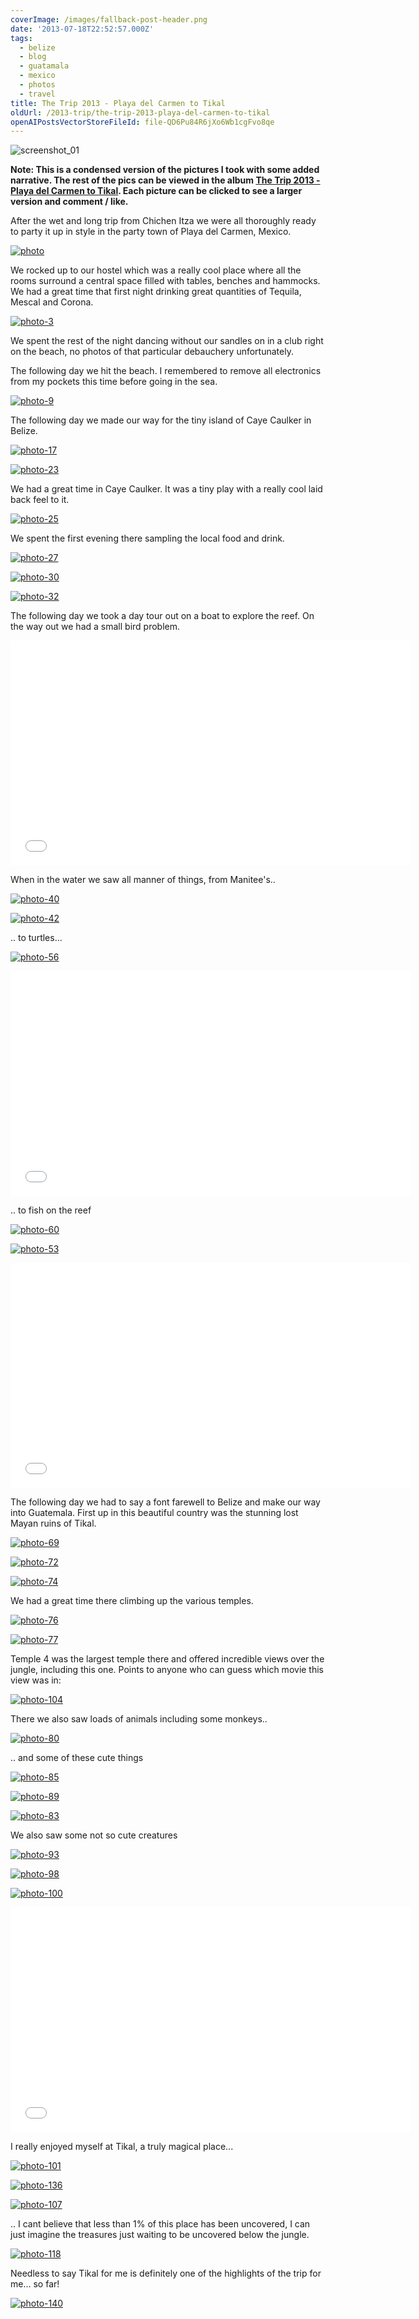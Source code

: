 ```yaml
---
coverImage: /images/fallback-post-header.png
date: '2013-07-18T22:52:57.000Z'
tags:
  - belize
  - blog
  - guatamala
  - mexico
  - photos
  - travel
title: The Trip 2013 - Playa del Carmen to Tikal
oldUrl: /2013-trip/the-trip-2013-playa-del-carmen-to-tikal
openAIPostsVectorStoreFileId: file-QD6Pu84R6jXo6Wb1cgFvo8qe
---
```


![screenshot_01](/wp-content/uploads/2013/07/screenshot_01.png)

**Note: This is a condensed version of the pictures I took with some added narrative. The rest of the pics can be viewed in the album [The Trip 2013 - Playa del Carmen to Tikal](https://www.facebook.com/mikeysee/media_set?set=a.10151749137826031.1073741838.593661030&type=3). Each picture can be clicked to see a larger version and comment / like.**

After the wet and long trip from Chichen Itza we were all thoroughly ready to party it up in style in the party town of Playa del Carmen, Mexico.

<!-- more -->

[![photo](/wp-content/uploads/2013/07/photo1.jpg)](https://www.facebook.com/photo.php?fbid=10151749139906031&set=a.10151749137826031.1073741838.593661030&type=3&theater)

We rocked up to our hostel which was a really cool place where all the rooms surround a central space filled with tables, benches and hammocks. We had a great time that first night drinking great quantities of Tequila, Mescal and Corona.

[![photo-3](/wp-content/uploads/2013/07/photo-310.jpg)](https://www.facebook.com/photo.php?fbid=10151749140106031&set=a.10151749137826031.1073741838.593661030&type=3&theater)

We spent the rest of the night dancing without our sandles on in a club right on the beach, no photos of that particular debauchery unfortunately.

The following day we hit the beach. I remembered to remove all electronics from my pockets this time before going in the sea.

[![photo-9](/wp-content/uploads/2013/07/photo-910.jpg)](https://www.facebook.com/photo.php?fbid=10151749142246031&set=a.10151749137826031.1073741838.593661030&type=3&theater)

The following day we made our way for the tiny island of Caye Caulker in Belize.

[![photo-17](/wp-content/uploads/2013/07/photo-171.jpg)](https://www.facebook.com/photo.php?fbid=10151749144471031&set=a.10151749137826031.1073741838.593661030&type=3&theater)

[![photo-23](/wp-content/uploads/2013/07/photo-231.jpg)](https://www.facebook.com/photo.php?fbid=10151749145661031&set=a.10151749137826031.1073741838.593661030&type=3&theater)

We had a great time in Caye Caulker. It was a tiny play with a really cool laid back feel to it.

[![photo-25](/wp-content/uploads/2013/07/photo-251.jpg)](https://www.facebook.com/photo.php?fbid=10151749145846031&set=a.10151749137826031.1073741838.593661030&type=3&theater)

We spent the first evening there sampling the local food and drink.

[![photo-27](/wp-content/uploads/2013/07/photo-271.jpg)](https://www.facebook.com/photo.php?fbid=10151749146511031&set=a.10151749137826031.1073741838.593661030&type=3&theater)

[![photo-30](/wp-content/uploads/2013/07/photo-301.jpg)](https://www.facebook.com/photo.php?fbid=10151749147396031&set=a.10151749137826031.1073741838.593661030&type=3&theater)

[![photo-32](/wp-content/uploads/2013/07/photo-321.jpg)](https://www.facebook.com/photo.php?fbid=10151749147406031&set=a.10151749137826031.1073741838.593661030&type=3&theater)

The following day we took a day tour out on a boat to explore the reef. On the way out we had a small bird problem.

<iframe width="640" height="360" src="//www.youtube.com/embed/9871Yhj7IJc" frameborder="0" allowfullscreen></iframe>

When in the water we saw all manner of things, from Manitee's..

[![photo-40](/wp-content/uploads/2013/07/photo-401.jpg)](https://www.facebook.com/photo.php?fbid=10151749149006031&set=a.10151749137826031.1073741838.593661030&type=3&theater)

[![photo-42](/wp-content/uploads/2013/07/photo-421.jpg)](https://www.facebook.com/photo.php?fbid=10151749149086031&set=a.10151749137826031.1073741838.593661030&type=3&theater)

.. to turtles...

[![photo-56](/wp-content/uploads/2013/07/photo-561.jpg)](https://www.facebook.com/photo.php?fbid=10151749153531031&set=a.10151749137826031.1073741838.593661030&type=3&theater)

<iframe width="640" height="360" src="//www.youtube.com/embed/gxK6e7IxdUM" frameborder="0" allowfullscreen></iframe>

.. to fish on the reef

[![photo-60](/wp-content/uploads/2013/07/photo-601.jpg)](https://www.facebook.com/photo.php?fbid=10151749155266031&set=a.10151749137826031.1073741838.593661030&type=3&theater)

[![photo-53](/wp-content/uploads/2013/07/photo-531.jpg)](https://www.facebook.com/photo.php?fbid=10151749152891031&set=a.10151749137826031.1073741838.593661030&type=3&theater)

<iframe width="640" height="360" src="//www.youtube.com/embed/dx2RZ541pbI" frameborder="0" allowfullscreen></iframe>

The following day we had to say a font farewell to Belize and make our way into Guatemala. First up in this beautiful country was the stunning lost Mayan ruins of Tikal.

[![photo-69](/wp-content/uploads/2013/07/photo-691.jpg)](https://www.facebook.com/photo.php?fbid=10151749158101031&set=a.10151749137826031.1073741838.593661030&type=3&theater)

[![photo-72](/wp-content/uploads/2013/07/photo-721.jpg)](https://www.facebook.com/photo.php?fbid=10151749158711031&set=a.10151749137826031.1073741838.593661030&type=3&theater)

[![photo-74](/wp-content/uploads/2013/07/photo-741.jpg)](https://www.facebook.com/photo.php?fbid=10151749160121031&set=a.10151749137826031.1073741838.593661030&type=3&theater)

We had a great time there climbing up the various temples.

[![photo-76](/wp-content/uploads/2013/07/photo-761.jpg)](https://www.facebook.com/photo.php?fbid=10151749160146031&set=a.10151749137826031.1073741838.593661030&type=3&theater)

[![photo-77](/wp-content/uploads/2013/07/photo-771.jpg)](https://www.facebook.com/photo.php?fbid=10151749160171031&set=a.10151749137826031.1073741838.593661030&type=3&theater)

Temple 4 was the largest temple there and offered incredible views over the jungle, including this one. Points to anyone who can guess which movie this view was in:

[![photo-104](/wp-content/uploads/2013/07/photo-1041.jpg)](https://www.facebook.com/photo.php?fbid=10151749168471031&set=a.10151749137826031.1073741838.593661030&type=3&theater)

There we also saw loads of animals including some monkeys..

[![photo-80](/wp-content/uploads/2013/07/photo-801.jpg)](https://www.facebook.com/photo.php?fbid=10151749161371031&set=a.10151749137826031.1073741838.593661030&type=3&theater)

.. and some of these cute things

[![photo-85](/wp-content/uploads/2013/07/photo-851.jpg)](https://www.facebook.com/photo.php?fbid=10151749163436031&set=a.10151749137826031.1073741838.593661030&type=3&theater)

[![photo-89](/wp-content/uploads/2013/07/photo-891.jpg)](https://www.facebook.com/photo.php?fbid=10151749165016031&set=a.10151749137826031.1073741838.593661030&type=3&theater)

[![photo-83](/wp-content/uploads/2013/07/photo-831.jpg)](https://www.facebook.com/photo.php?fbid=10151749162211031&set=a.10151749137826031.1073741838.593661030&type=3&theater)

We also saw some not so cute creatures

[![photo-93](/wp-content/uploads/2013/07/photo-931.jpg)](https://www.facebook.com/photo.php?fbid=10151749165786031&set=a.10151749137826031.1073741838.593661030&type=3&theater)

[![photo-98](/wp-content/uploads/2013/07/photo-981.jpg)](https://www.facebook.com/photo.php?fbid=10151749166806031&set=a.10151749137826031.1073741838.593661030&type=3&theater)

[![photo-100](/wp-content/uploads/2013/07/photo-1001.jpg)](https://www.facebook.com/photo.php?fbid=10151749167091031&set=a.10151749137826031.1073741838.593661030&type=3&theater)

<iframe width="640" height="360" src="//www.youtube.com/embed/FQ10GIHtSMo" frameborder="0" allowfullscreen></iframe>

I really enjoyed myself at Tikal, a truly magical place...

[![photo-101](/wp-content/uploads/2013/07/photo-1011.jpg)](https://www.facebook.com/photo.php?fbid=10151749167751031&set=a.10151749137826031.1073741838.593661030&type=3&theater)

[![photo-136](/wp-content/uploads/2013/07/photo-136.jpg)](https://www.facebook.com/photo.php?fbid=10151749177821031&set=a.10151749137826031.1073741838.593661030&type=3&theater)

[![photo-107](/wp-content/uploads/2013/07/photo-1071.jpg)](https://www.facebook.com/photo.php?fbid=10151749169561031&set=a.10151749137826031.1073741838.593661030&type=3&theater)

.. I cant believe that less than 1% of this place has been uncovered, I can just imagine the treasures just waiting to be uncovered below the jungle.

[![photo-118](/wp-content/uploads/2013/07/photo-1181.jpg)](https://www.facebook.com/photo.php?fbid=10151749174306031&set=a.10151749137826031.1073741838.593661030&type=3&theater)

Needless to say Tikal for me is definitely one of the highlights of the trip for me... so far!

[![photo-140](/wp-content/uploads/2013/07/photo-140.jpg)](https://www.facebook.com/photo.php?fbid=10151749179266031&set=a.10151749137826031.1073741838.593661030&type=3&theater)
